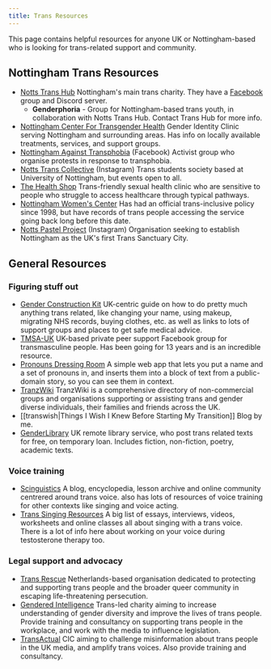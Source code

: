 ```yaml
---
title: Trans Resources
---
```

This page contains helpful resources for anyone UK or Nottingham-based who is looking for trans-related support and community.
## Nottingham Trans Resources
- [Notts Trans Hub](https://www.nottstranshub.org/) Nottingham's main trans charity. They have a [Facebook](https://www.facebook.com/nottstranshub/?locale=en_GB) group and Discord server.
  - **Genderphoria** - Group for Nottingham-based trans youth, in collaboration with Notts Trans Hub. Contact Trans Hub for more info.
- [Nottingham Center For Transgender Health](https://ncth.nhs.uk/) Gender Identity Clinic serving Nottingham and surrounding areas. Has info on locally available treatments, services, and support groups.
- [Nottingham Against Transphobia](https://www.facebook.com/NottinghamAgainstTransphobia) (Facebook) Activist group who organise protests in response to transphobia.
- [Notts Trans Collective](https://www.instagram.com/nottstranscollective/) (Instagram) Trans students society based at University of Nottingham, but events open to all. 
- [The Health Shop](https://www.healthshopnottingham.co.uk/) Trans-friendly sexual health clinic who are sensitive to people who struggle to access healthcare through typical pathways. 
- [Nottingham Women's Center](https://www.nottinghamwomenscentre.com/) Has had an official trans-inclusive policy since 1998, but have records of trans people accessing the service going back long before this date. 
- [Notts Pastel Project](https://www.instagram.com/notts_pastel_project/) (Instagram) Organisation seeking to establish Nottingham as the UK's first Trans Sanctuary City. 

## General Resources
### Figuring stuff out
- [Gender Construction Kit](https://genderkit.org.uk/) UK-centric guide on how to do pretty much anything trans related, like changing your name, using makeup, migrating NHS records, buying clothes, etc. as well as links to lots of support groups and places to get safe medical advice.
- [TMSA-UK](https://www.facebook.com/TMSAUK) UK-based private peer support Facebook group for transmasculine people. Has been going for 13 years and is an incredible resource.
- [Pronouns Dressing Room](http://www.pronouns.failedslacker.com/) A simple web app that lets you put a name and a set of pronouns in, and inserts them into a block of text from a public-domain story, so you can see them in context.
- [TranzWiki](https://www.gires.org.uk/tranzwiki/) TranzWiki is a comprehensive directory of non-commercial groups and organisations supporting or assisting trans and gender diverse individuals, their families and friends across the UK.
- [[transwish|Things I Wish I Knew Before Starting My Transition]] Blog by me.
- [GenderLibrary](https://genderlibrary.co.uk/about/) UK remote library service, who post trans related texts for free, on temporary loan. Includes fiction, non-fiction, poetry, academic texts.

### Voice training
- [Scinguistics](https://cramdvoicelessons.blog/) A blog, encyclopedia, lesson archive and online community centrered around trans voice. also has lots of resources of voice training for other contexts like singing and voice acting.
- [Trans Singing Resources](https://www.eliconley.com/trans-singer-resources.html) A big list of essays, interviews, videos, worksheets and online classes all about singing with a trans voice. There is a lot of info here about working on your voice during testosterone therapy too.

### Legal support and advocacy
- [Trans Rescue](https://transrescue.org/) Netherlands-based organisation dedicated to protecting and supporting trans people and the broader queer community in escaping life-threatening persecution.
- [Gendered Intelligence](https://genderedintelligence.co.uk/about-us) Trans-led charity aiming to increase understanding of gender diversity and improve the lives of trans people. Provide training and consultancy on supporting trans people in the workplace, and work with the media to influence legislation.
- [TransActual](https://transactual.org.uk/) CIC aiming to challenge misinformation about trans people in the UK media, and amplify trans voices. Also provide training and consultancy.





